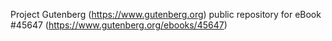Project Gutenberg (https://www.gutenberg.org) public repository for eBook #45647 (https://www.gutenberg.org/ebooks/45647)
